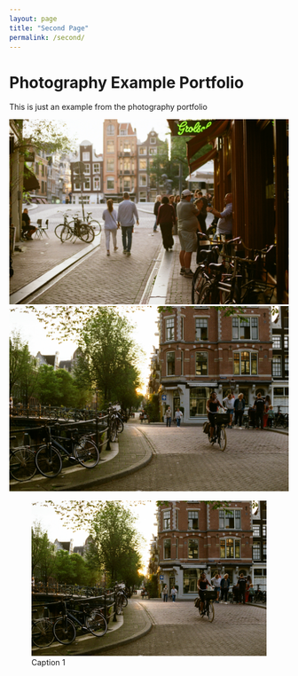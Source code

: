 ```yaml
---
layout: page
title: "Second Page"
permalink: /second/
---
```


# Photography Example Portfolio

This is just an example from the photography portfolio

![Photo 1](../assets/Photography_1/000067060014.jpg)
![Photo 2](../assets/Photography_1/000067060018.jpg)


<figure>
  <img src="../assets/Photography_1/000067060018.jpg" alt="Caption 1">
  <figcaption>Caption 1</figcaption>
</figure>

